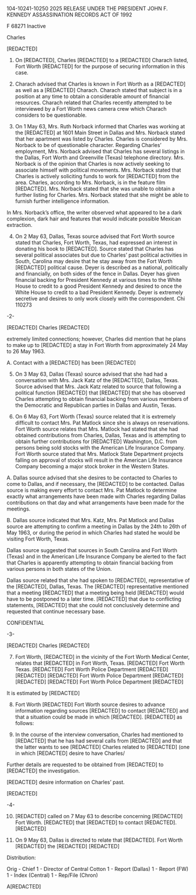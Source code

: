 104-10241-10250 2025 RELEASE UNDER THE PRESIDENT JOHN F. KENNEDY ASSASSINATION RECORDS ACT OF 1992

F 68271
Inactive

Charles

[REDACTED]

1. On [REDACTED], Charles [REDACTED] to a [REDACTED] Charach listed, Fort Worth [REDACTED] for the purpose of securing information in this case.

2. Charach advised that Charles is known in Fort Worth as a [REDACTED] as well as a [REDACTED] Charach. Charach stated that subject is in a position at any time to obtain a considerable amount of financial resources. Charach related that Charles recently attempted to be interviewed by a Fort Worth news camera crew which Charach considers to be questionable.

3. On 1 May 63, Mrs. Ruth Norback informed that Charles was working at the [REDACTED] at 1601 Main Street in Dallas and Mrs. Norback stated that her apartment was listed by Charles. Charles is considered by Mrs. Norback to be of questionable character. Regarding Charles’ employment, Mrs. Norback advised that Charles has several listings in the Dallas, Fort Worth and Greenville (Texas) telephone directory. Mrs. Norback is of the opinion that Charles is now actively seeking to associate himself with political movements. Mrs. Norback stated that Charles is actively soliciting funds to work for [REDACTED] from the area. Charles, according to Mrs. Norback, is in the feature film [REDACTED]. Mrs. Norback stated that she was unable to obtain a further listing for Charles. Mrs. Norback stated that she might be able to furnish further intelligence information.

In Mrs. Norback’s office, the writer observed what appeared to be a dark complexion, dark hair and features that would indicate possible Mexican extraction.

4. On 2 May 63, Dallas, Texas source advised that Fort Worth source stated that Charles, Fort Worth, Texas, had expressed an interest in donating his book to [REDACTED]. Source stated that Charles has several political associates but due to Charles’ past political activities in South, Carolina may desire that he stay away from the Fort Worth [REDACTED] political cause. Deyer is described as a national, politically and financially, on both sides of the fence in Dallas. Deyer has given financial backing for President Kennedy at various times to the White House to credit to a good President Kennedy and desired to once the White House to credit to a bad President Kennedy. Deyer is extremely secretive and desires to only work closely with the correspondent.
Chi 110273

-2-

[REDACTED] Charles [REDACTED]

extremely limited connections; however, Charles did mention that he plans to make up to [REDACTED] a stay in Fort Worth from approximately 24 May to 26 May 1963.

A. Contact with a [REDACTED] has been [REDACTED]

5. On 3 May 63, Dallas (Texas) source advised that she had had a conversation with Mrs. Jack Katz of the [REDACTED], Dallas, Texas. Source advised that Mrs. Jack Katz related to source that following a political function [REDACTED] that [REDACTED] that she has observed Charles attempting to obtain financial backing from various members of the Democratic and Republican parties in Dallas and Austin, Texas.

6. On 6 May 63, Fort Worth (Texas) source related that it is extremely difficult to contact Mrs. Pat Matlock since she is always on reservations. Fort Worth source relates that Mrs. Matlock had stated that she had obtained contributions from Charles, Dallas, Texas and is attempting to obtain further contributions for [REDACTED] Washington, D.C. from persons being sold stocks with the American Life Insurance Company. Fort Worth source stated that Mrs. Matlock State Department projects falling on approval of stocks will result in the American Life Insurance Company becoming a major stock broker in the Western States.

A. Dallas source advised that she desires to be contacted to Charles to come to Dallas, and if necessary, the [REDACTED] to be contacted. Dallas source is making every effort to contact Mrs. Pat Matlock to determine exactly what arrangements have been made with Charles regarding Dallas contributions on that day and what arrangements have been made for the meetings.

B. Dallas source indicated that Mrs. Katz, Mrs. Pat Matlock and Dallas source are attempting to confirm a meeting in Dallas by the 24th to 26th of May 1963, or during the period in which Charles had stated he would be visiting Fort Worth, Texas.

Dallas source suggested that sources in South Carolina and Fort Worth (Texas) and in the American Life Insurance Company be alerted to the fact that Charles is apparently attempting to obtain financial backing from various persons in both states of the Union.

Dallas source related that she had spoken to [REDACTED], representative of the [REDACTED], Dallas, Texas. The [REDACTED] representative mentioned that a meeting [REDACTED] that a meeting being held [REDACTED] would have to be postponed to a later time. [REDACTED] that due to conflicting statements, [REDACTED] that she could not conclusively determine and requested that continue necessary base.

CONFIDENTIAL

-3-

[REDACTED] Charles [REDACTED]

7. Fort Worth, [REDACTED] in the vicinity of the Fort Worth Medical Center, relates that [REDACTED] in Fort Worth, Texas. [REDACTED]
Fort Worth Texas. [REDACTED]
Fort Worth Police Department [REDACTED] [REDACTED] [REDACTED] Fort Worth Police Department [REDACTED]
[REDACTED]
[REDACTED] Fort Worth Police Department [REDACTED]

It is estimated by [REDACTED]

8. Fort Worth [REDACTED] Fort Worth source desires to advance information regarding sources [REDACTED] to contact [REDACTED] and that a situation could be made in which [REDACTED]. [REDACTED] as follows:

9. In the course of the interview conversation, Charles had mentioned to [REDACTED] that he has had several calls from [REDACTED] and that the latter wants to see [REDACTED] Charles related to [REDACTED] (one in which [REDACTED] desire to have Charles/

Further details are requested to be obtained from [REDACTED] to [REDACTED] the investigation.

[REDACTED] desire information on Charles’ past.

[REDACTED]

-4-

10. [REDACTED] called on 7 May 63 to describe concerning [REDACTED] Fort Worth. [REDACTED] that [REDACTED] to contact [REDACTED]. [REDACTED]

11. On 9 May 63, Dallas is directed to relate that [REDACTED]. Fort Worth [REDACTED] the [REDACTED] [REDACTED]

Distribution:

Orig - Chief
1 - Director of Central Cotton
1 - Report (Dallas)
1 - Report (FW)
1 - Index (Central)
1 - Rep/File (Chron)

A[REDACTED]
